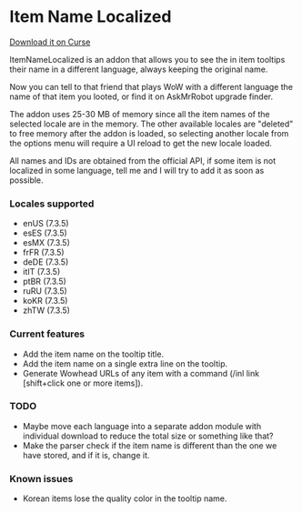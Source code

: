 # Item Name Localized

[Download it on Curse](https://mods.curse.com/addons/wow/item-name-localized)

ItemNameLocalized is an addon that allows you to see the in item tooltips their name in a different language, always keeping the original name.

Now you can tell to that friend that plays WoW with a different language the name of that item you looted, or find it on AskMrRobot upgrade finder.

The addon uses 25-30 MB of memory since all the item names of the selected locale are in the memory. The other available locales are "deleted" to free memory after the addon is loaded, so selecting another locale from the options menu will require a UI reload to get the new locale loaded.

All names and IDs are obtained from the official API, if some item is not localized in some language, tell me and I will try to add it as soon as possible.

### Locales supported
* enUS (7.3.5)
* esES (7.3.5)
* esMX (7.3.5)
* frFR (7.3.5)
* deDE (7.3.5)
* itIT (7.3.5)
* ptBR (7.3.5)
* ruRU (7.3.5)
* koKR (7.3.5)
* zhTW (7.3.5)

### Current features
* Add the item name on the tooltip title.
* Add the item name on a single extra line on the tooltip.
* Generate Wowhead URLs of any item with a command (/inl link [shift+click one or more items]).

### TODO
* Maybe move each language into a separate addon module with individual download to reduce the total size or something like that? 
* Make the parser check if the item name is different than the one we have stored, and if it is, change it.

### Known issues
* Korean items lose the quality color in the tooltip name.